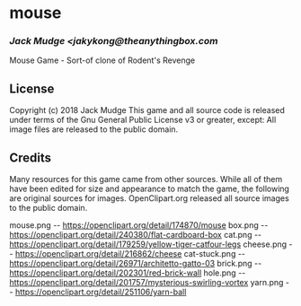 # mouse
### _Jack Mudge <jakykong@theanythingbox.com_

Mouse Game - Sort-of clone of Rodent's Revenge

## License

Copyright (c) 2018 Jack Mudge 
This game and all source code is released under terms of the Gnu General Public License v3 or greater, except:
All image files are released to the public domain.

## Credits

Many resources for this game came from other sources. While all of them have been edited for size and appearance to match the game, the following are original sources for images. OpenClipart.org released all source images to the public domain.

mouse.png -- https://openclipart.org/detail/174870/mouse
box.png -- https://openclipart.org/detail/240380/flat-cardboard-box
cat.png -- https://openclipart.org/detail/179259/yellow-tiger-catfour-legs
cheese.png -- https://openclipart.org/detail/216862/cheese
cat-stuck.png -- https://openclipart.org/detail/26971/architetto-gatto-03
brick.png -- https://openclipart.org/detail/202301/red-brick-wall
hole.png -- https://openclipart.org/detail/201757/mysterious-swirling-vortex
yarn.png -- https://openclipart.org/detail/251106/yarn-ball
